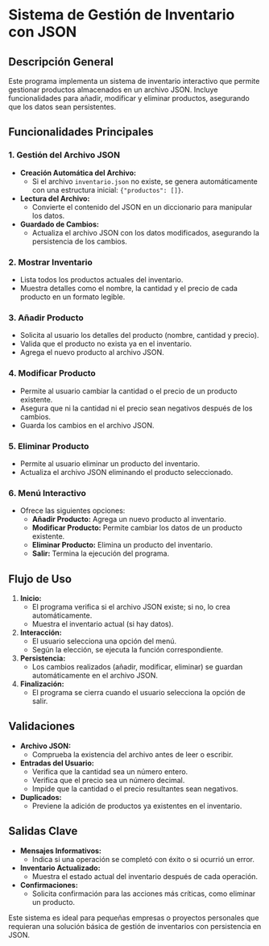 ﻿# Sistema de Gestión de Inventario con JSON

## Descripción General

Este programa implementa un sistema de inventario interactivo que permite gestionar productos almacenados en un archivo JSON. Incluye funcionalidades para añadir, modificar y eliminar productos, asegurando que los datos sean persistentes.

## Funcionalidades Principales

### 1. Gestión del Archivo JSON

-   **Creación Automática del Archivo:**
    -   Si el archivo `inventario.json` no existe, se genera automáticamente con una estructura inicial: `{"productos": []}`.
-   **Lectura del Archivo:**
    -   Convierte el contenido del JSON en un diccionario para manipular los datos.
-   **Guardado de Cambios:**
    -   Actualiza el archivo JSON con los datos modificados, asegurando la persistencia de los cambios.

### 2. Mostrar Inventario

-   Lista todos los productos actuales del inventario.
-   Muestra detalles como el nombre, la cantidad y el precio de cada producto en un formato legible.

### 3. Añadir Producto

-   Solicita al usuario los detalles del producto (nombre, cantidad y precio).
-   Valida que el producto no exista ya en el inventario.
-   Agrega el nuevo producto al archivo JSON.

### 4. Modificar Producto

-   Permite al usuario cambiar la cantidad o el precio de un producto existente.
-   Asegura que ni la cantidad ni el precio sean negativos después de los cambios.
-   Guarda los cambios en el archivo JSON.

### 5. Eliminar Producto

-   Permite al usuario eliminar un producto del inventario.
-   Actualiza el archivo JSON eliminando el producto seleccionado.

### 6. Menú Interactivo

-   Ofrece las siguientes opciones:
    -   **Añadir Producto:** Agrega un nuevo producto al inventario.
    -   **Modificar Producto:** Permite cambiar los datos de un producto existente.
    -   **Eliminar Producto:** Elimina un producto del inventario.
    -   **Salir:** Termina la ejecución del programa.

## Flujo de Uso

1.  **Inicio:**
    -   El programa verifica si el archivo JSON existe; si no, lo crea automáticamente.
    -   Muestra el inventario actual (si hay datos).
2.  **Interacción:**
    -   El usuario selecciona una opción del menú.
    -   Según la elección, se ejecuta la función correspondiente.
3.  **Persistencia:**
    -   Los cambios realizados (añadir, modificar, eliminar) se guardan automáticamente en el archivo JSON.
4.  **Finalización:**
    -   El programa se cierra cuando el usuario selecciona la opción de salir.

## Validaciones

-   **Archivo JSON:**
    -   Comprueba la existencia del archivo antes de leer o escribir.
-   **Entradas del Usuario:**
    -   Verifica que la cantidad sea un número entero.
    -   Verifica que el precio sea un número decimal.
    -   Impide que la cantidad o el precio resultantes sean negativos.
-   **Duplicados:**
    -   Previene la adición de productos ya existentes en el inventario.

## Salidas Clave

-   **Mensajes Informativos:**
    -   Indica si una operación se completó con éxito o si ocurrió un error.
-   **Inventario Actualizado:**
    -   Muestra el estado actual del inventario después de cada operación.
-   **Confirmaciones:**
    -   Solicita confirmación para las acciones más críticas, como eliminar un producto.

Este sistema es ideal para pequeñas empresas o proyectos personales que requieran una solución básica de gestión de inventarios con persistencia en JSON.
